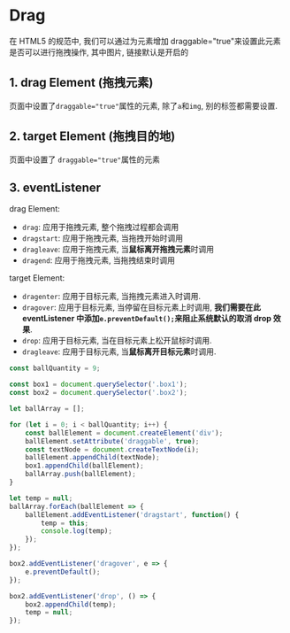 # Drag

在 HTML5 的规范中, 我们可以通过为元素增加 draggable="true"来设置此元素是否可以进行拖拽操作, 其中图片, 链接默认是开启的

## 1. drag Element (拖拽元素)

页面中设置了`draggable="true"`属性的元素, 除了`a`和`img`, 别的标签都需要设置.

## 2. target Element (拖拽目的地)

页面中设置了 `draggable="true"`属性的元素

## 3. eventListener

drag Element:

-   `drag`: 应用于拖拽元素, 整个拖拽过程都会调用
-   `dragstart`: 应用于拖拽元素, 当拖拽开始时调用
-   `dragleave`: 应用于拖拽元素, 当**鼠标离开拖拽元素**时调用
-   `dragend`: 应用于拖拽元素, 当拖拽结束时调用

target Element:

-   `dragenter`: 应用于目标元素, 当拖拽元素进入时调用.
-   `dragover`: 应用于目标元素, 当停留在目标元素上时调用, **我们需要在此 eventListener 中添加`e.preventDefault();`来阻止系统默认的取消 drop 效果**.
-   `drop`: 应用于目标元素, 当在目标元素上松开鼠标时调用.
-   `dragleave`: 应用于目标元素, 当**鼠标离开目标元素**时调用.

```js
const ballQuantity = 9;

const box1 = document.querySelector('.box1');
const box2 = document.querySelector('.box2');

let ballArray = [];

for (let i = 0; i < ballQuantity; i++) {
    const ballElement = document.createElement('div');
    ballElement.setAttribute('draggable', true);
    const textNode = document.createTextNode(i);
    ballElement.appendChild(textNode);
    box1.appendChild(ballElement);
    ballArray.push(ballElement);
}

let temp = null;
ballArray.forEach(ballElement => {
    ballElement.addEventListener('dragstart', function() {
        temp = this;
        console.log(temp);
    });
});

box2.addEventListener('dragover', e => {
    e.preventDefault();
});

box2.addEventListener('drop', () => {
    box2.appendChild(temp);
    temp = null;
});
```
